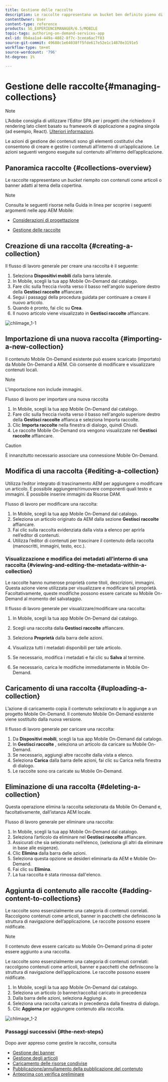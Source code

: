 ```yaml
---
title: Gestione delle raccolte
description: Le raccolte rappresentano un bucket ben definito pieno di contenuti quali articoli o banner adatti al tema della copertina. Per ulteriori informazioni, segui questa pagina.
contentOwner: User
content-type: reference
products: SG_EXPERIENCEMANAGER/6.5/MOBILE
topic-tags: authoring-on-demand-services-app
exl-id: 0b4aa1a4-449a-4882-8f7c-3ceea6ac7f83
source-git-commit: 49688c1e64038ff5fde617e52e1c14878e3191e5
workflow-type: tm+mt
source-wordcount: '796'
ht-degree: 1%

---
```


# Gestione delle raccolte{#managing-collections}

>[!NOTE]
>
>L’Adobe consiglia di utilizzare l’Editor SPA per i progetti che richiedono il rendering lato client basato su framework di applicazione a pagina singola (ad esempio, React). [Ulteriori informazioni](/help/sites-developing/spa-overview.md).

Le azioni di gestione dei contenuti sono gli elementi costitutivi che consentono di creare e gestire i contenuti all’interno di un’applicazione. Le azioni seguenti vengono eseguite sul contenuto all’interno dell’applicazione.

## Panoramica raccolte {#collections-overview}

Le raccolte rappresentano un *bucket* riempito con contenuti come articoli o banner adatti al tema della copertina.

>[!NOTE]
>
>Consulta le seguenti risorse nella Guida in linea per scoprire i seguenti argomenti nelle app AEM Mobile:
>
>* [Considerazioni di progettazione](https://helpx.adobe.com/digital-publishing-solution/help/design-app.html)
>
>* [Gestione delle raccolte](https://helpx.adobe.com/digital-publishing-solution/help/creating-collections.html)
>

## Creazione di una raccolta {#creating-a-collection}

Il flusso di lavoro generale per creare una raccolta è il seguente:

1. Seleziona **Dispositivi mobili** dalla barra laterale.
1. In Mobile, scegli la tua app Mobile On-Demand dal catalogo.
1. Fare clic sulla freccia rivolta verso il basso nell&#39;angolo superiore destro della **Gestisci raccolte** affiancare.
1. Segui i passaggi della procedura guidata per continuare a creare il nuovo articolo.
1. Quando è pronto, fai clic su **Crea**.
1. Il nuovo articolo viene visualizzato in **Gestisci raccolte** affiancare.

![chlimage_1-1](assets/chlimage_1-1.gif)

## Importazione di una nuova raccolta {#importing-a-new-collection}

Il contenuto Mobile On-Demand esistente può essere scaricato (importato) da Mobile On-Demand a AEM. Ciò consente di modificare e visualizzare contenuti locali.

>[!NOTE]
>
>L&#39;importazione non include immagini.

Flusso di lavoro per importare una nuova raccolta

1. In Mobile, scegli la tua app Mobile On-Demand dal catalogo.
1. Fare clic sulla freccia rivolta verso il basso nell&#39;angolo superiore destro della **Gestisci raccolte** affianca e seleziona Importa raccolte.
1. Clic **Importa raccolte** nella finestra di dialogo, quindi Chiudi.
1. Le raccolte Mobile On-Demand ora vengono visualizzate nel **Gestisci raccolte** affiancare.

>[!CAUTION]
>
>È innanzitutto necessario associare una connessione Mobile On-Demand.

## Modifica di una raccolta {#editing-a-collection}

Utilizza l’editor integrato di trascinamento AEM per aggiungere o modificare un articolo. È possibile aggiungere/rimuovere componenti quali testo e immagini. È possibile inserire immagini da Risorse DAM.

Flusso di lavoro per modificare una raccolta:

1. In Mobile, scegli la tua app Mobile On-Demand dal catalogo.
1. Seleziona un articolo originato da AEM dalla sezione **Gestisci raccolte** affiancare.
1. Fai clic sulla raccolta evidenziata dalla vista a elenco per aprirla nell’editor di contenuti.
1. Utilizza l’editor di contenuti per trascinare il contenuto della raccolta (manoscritti, immagini, testo, ecc.).

### Visualizzazione e modifica dei metadati all’interno di una raccolta {#viewing-and-editing-the-metadata-within-a-collection}

Le raccolte hanno numerose proprietà come titoli, descrizioni, immagini. Questa azione viene utilizzata per visualizzare e modificare tali proprietà. Facoltativamente, queste modifiche possono essere caricate su Mobile On-Demand al momento del salvataggio.

Il flusso di lavoro generale per visualizzare/modificare una raccolta:

1. In Mobile, scegli la tua app Mobile On-Demand dal catalogo.
1. Scegli una raccolta dalla **Gestisci raccolte** affiancare.

1. Seleziona **Proprietà** dalla barra delle azioni.
1. Visualizza tutti i metadati disponibili per tale articolo.
1. Se necessario, modifica i metadati e fai clic su **Salva** al termine.
1. Se necessario, carica le modifiche immediatamente in Mobile On-Demand.

## Caricamento di una raccolta {#uploading-a-collection}

L’azione di caricamento copia il contenuto selezionato e lo aggiunge a un progetto Mobile On-Demand. Il contenuto Mobile On-Demand esistente viene sostituito dalla nuova versione.

Il flusso di lavoro generale per caricare una raccolta:

1. Da **Dispositivi mobili**, scegli la tua app Mobile On-Demand dal catalogo.
1. In **Gestisci raccolte** , seleziona un articolo da caricare su Mobile On-Demand.
1. Se necessario, aggiungi altre raccolte dalla vista a elenco.
1. Seleziona **Carica** dalla barra delle azioni, fai clic su Carica nella finestra di dialogo.
1. Le raccolte sono ora caricate su Mobile On-Demand.

## Eliminazione di una raccolta {#deleting-a-collection}

Questa operazione elimina la raccolta selezionata da Mobile On-Demand e, facoltativamente, dall’istanza AEM locale.

Flusso di lavoro generale per eliminare una raccolta:

1. In Mobile, scegli la tua app Mobile On-Demand dal catalogo.
1. Seleziona l’articolo da eliminare nel **Gestisci raccolte** affiancare.
1. Assicurati che sia selezionato nell’elenco, (seleziona gli altri da eliminare in base alle esigenze).
1. Clic **Elimina** dalla barra delle azioni.
1. Seleziona questa opzione se desideri eliminarla da AEM e Mobile On-Demand.
1. Fai clic su **Elimina**.
1. La tua raccolta è stata rimossa dall&#39;elenco.

## Aggiunta di contenuto alle raccolte {#adding-content-to-collections}

Le raccolte sono essenzialmente una categoria di contenuti correlati. Raccolgono contenuti come articoli, banner in pacchetti che definiscono la struttura di navigazione dell’applicazione. Le raccolte possono essere nidificate.

>[!NOTE]
>
>Il contenuto deve essere caricato su Mobile On-Demand prima di poter essere aggiunto a una raccolta.

Le raccolte sono essenzialmente una categoria di contenuti correlati: raccolgono contenuti come articoli, banner e pacchetti che definiscono la struttura di navigazione dell’applicazione. Le raccolte possono essere nidificate.

1. In Mobile, scegli la tua app Mobile On-Demand dal catalogo.
1. Seleziona un articolo (o banner/raccolta) caricato in precedenza
1. Dalla barra delle azioni, seleziona Aggiungi a.
1. Seleziona una raccolta caricata in precedenza dalla finestra di dialogo.
1. Clic **Aggiorna** per aggiungere contenuto alla raccolta.

![chlimage_1-2](assets/chlimage_1-2.gif)

### Passaggi successivi {#the-next-steps}

Dopo aver appreso come gestire le raccolte, consulta

* [Gestione dei banner](/help/mobile/mobile-on-demand-managing-banners.md)
* [Gestione degli articoli](/help/mobile/mobile-on-demand-managing-articles.md)
* [Caricamento delle risorse condivise](/help/mobile/mobile-on-demand-shared-resources.md)
* [Pubblicazione/annullamento della pubblicazione del contenuto](/help/mobile/mobile-on-demand-publishing-unpublishing.md)
* [Anteprima con verifica preliminare](/help/mobile/aem-mobile-manage-ondemand-services.md)
